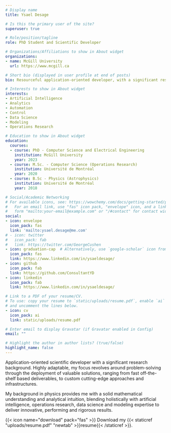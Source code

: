 ```yaml
---
# Display name
title: Ysael Desage

# Is this the primary user of the site?
superuser: true

# Role/position/tagline
role: PhD Student and Scientific Developer

# Organizations/Affiliations to show in About widget
organizations:
- name: McGill University
  url: https://www.mcgill.ca

# Short bio (displayed in user profile at end of posts)
bio: Resourceful application-oriented developer, with a significant research background.

# Interests to show in About widget
interests:
- Artificial Intelligence
- Analytics
- Automation
- Control
- Data Science
- Modeling
- Operations Research

# Education to show in About widget
education:
  courses:
  - course: PhD - Computer Science and Electrical Engineering
    institution: McGill University
    year: 2023
  - course: M.Sc. - Computer Science (Operations Research)
    institution: Université de Montréal
    year: 2020
  - course: B.Sc - Physics (Astrophysics)
    institution: Université de Montréal
    year: 2018

# Social/Academic Networking
# For available icons, see: https://wowchemy.com/docs/getting-started/page-builder/#icons
#   For an email link, use "fas" icon pack, "envelope" icon, and a link in the
#   form "mailto:your-email@example.com" or "/#contact" for contact widget.
social:
- icon: envelope
  icon_pack: fas
  link: 'mailto:ysael.desage@me.com'
# - icon: twitter
#   icon_pack: fab
#   link: https://twitter.com/GeorgeCushen
- icon: graduation-cap  # Alternatively, use `google-scholar` icon from `ai` icon pack
  icon_pack: fas
  link: https://www.linkedin.com/in/ysaeldesage/
- icon: github
  icon_pack: fab
  link: https://github.com/ConsultantYD
- icon: linkedin
  icon_pack: fab
  link: https://www.linkedin.com/in/ysaeldesage/

# Link to a PDF of your resume/CV.
# To use: copy your resume to `static/uploads/resume.pdf`, enable `ai` icons in `params.toml`, 
# and uncomment the lines below.
- icon: cv
  icon_pack: ai
  link: static/uploads/resume.pdf

# Enter email to display Gravatar (if Gravatar enabled in Config)
email: ""

# Highlight the author in author lists? (true/false)
highlight_name: false
---
```


Application-oriented scientific developer with a significant research background. Highly adaptable, my focus revolves around problem-solving through the deployment of valuable solutions, ranging from fast off-the-shelf based deliverables, to custom cutting-edge approaches and infrastructures.

My background in physics provides me with a solid mathematical understanding and analytical intuition, blending holistically with artificial intelligence, operations research, data science and modeling expertise to deliver innovative, performing and rigorous results.

{{< icon name="download" pack="fas" >}} Download my {{< staticref "uploads/resume.pdf" "newtab" >}}resume{{< /staticref >}}.
